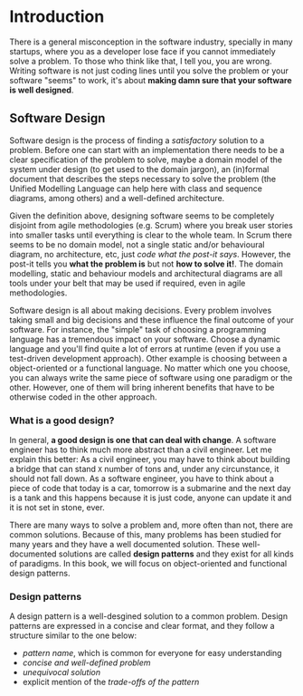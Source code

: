 # Introduction

There is a general misconception in the software industry, specially in many startups,
where you as a developer lose face if you cannot immediately solve a problem.
To those who think like that, I tell you, you are wrong. Writing software is not
just coding lines until you solve the problem or your software "seems" to work,
it's about **making damn sure that your software is well designed**.

## Software Design
<!-- Definition -->
Software design is the process of finding a *satisfactory* solution to a problem.
Before one can start with an implementation there needs to be a clear specification of the problem to solve,
maybe a domain model of the system under design (to get used to the domain jargon),
an (in)formal document that describes the steps necessary to solve the problem
(the Unified Modelling Language can help here with class and sequence diagrams, among others)
and a well-defined architecture.

<!-- Relation to agile methodogies -->
Given the definition above, designing software seems to be completely disjoint from
agile methodologies (e.g. Scrum) where you break user stories into smaller tasks
until everything is clear to the whole team. In Scrum there seems to be
no domain model, not a single static and/or behavioural diagram, no architecture, etc,
just *code what the post-it says*.
However, the post-it tells you **what the problem is** but not **how to solve it!**.
The domain modelling, static and behaviour models and architectural diagrams
are all tools under your belt that may be used if required, even in agile
methodologies.

<!-- Design is all about making decisions -->
Software design is all about making decisions.
Every problem involves taking small and big decisions and these influence the final
outcome of your software. For instance, the "simple" task of choosing a programming language
has a tremendous impact on your software. Choose a
dynamic language and you'll find quite a lot of errors at runtime (even if you use
a test-driven development approach). Other example is choosing between a
object-oriented or a functional language. No matter which one you choose, you can always write the same
piece of software using one paradigm or the other. However, one of them will
bring inherent benefits that have to be otherwise coded in the other approach.


### What is a good design?

<!-- good design == flexible design -->
In general, **a good design is one that can deal with change**. A software engineer
has to think much more abstract than a civil engineer. Let me explain this better:
As a civil engineer, you may have to think about building a bridge that can stand
`X` number of tons and, under any circunstance, it should not fall down. As a software engineer,
you have to think about a piece of code that today is a car, tomorrow is a submarine
and the next day is a tank and this happens because it is just code, anyone can
update it and it is not set in stone, ever.

<!-- intro to design patterns -->
There are many ways to solve a problem and, more often than not, there are common solutions.
Because of this, many problems has been studied for many years and they have a well documented solution.
These well-documented solutions are called **design patterns** and they exist for
all kinds of paradigms. In this book, we will focus on object-oriented and
functional design patterns.

### Design patterns

<!-- definition, adv and disv -->
A design pattern is a well-desgined solution to a common problem.
Design patterns are expressed in a concise and clear format, and they
follow a structure similar to the one below:

- *pattern name*, which is common for everyone for easy understanding
- *concise and well-defined problem*
- *unequivocal solution*
- explicit mention of the *trade-offs of the pattern*

<!--
Should I cover design patterns from ASD? YES

Should I cover UML? ... maybe not!

Introduction to other languages!

Design patterns:
- SOLID vs GRASP
- Design patterns for OOP and/or FP
- Testing to check that it works!
-->
